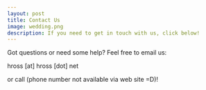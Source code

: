```yaml
---
layout: post
title: Contact Us
image: wedding.png
description: If you need to get in touch with us, click below!
---
```


Got questions or need some help? Feel free to email us:

<span class="email">hross [at] hross [dot] net</span>

or call (phone number not available via web site =D)!